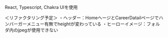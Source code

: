 React, Typescript, Chakra UIを使用

＜リファクタリング予定＞
・ヘッダー：HomeヘージとCareerDatailページでハンバーガーメニュー有無でheightが変わっている
・ヒーローイメージ：フォルダ内のjpegが使用できない